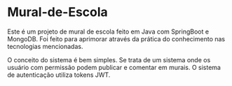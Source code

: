 # Mural-de-Escola
Este é um projeto de mural de escola feito em Java com SpringBoot e MongoDB. Foi feito para aprimorar através da prática do conhecimento nas tecnologias mencionadas.

O conceito do sistema é bem simples. Se trata de um sistema onde os usuário com permissão podem publicar e comentar em murais. O sistema de autenticação utiliza tokens JWT. 
